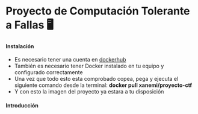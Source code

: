 # Proyecto de Computación Tolerante a Fallas 🖥️

#### **Instalación** 
- Es necesario tener una cuenta en [dockerhub](https://hub.docker.com "dockerhub") 
- También es necesario tener Docker instalado en tu equipo y configurado correctamente
- Una vez que todo esto esta comprobado copea, pega y ejecuta  el siguiente comando desde la terminal:
**docker pull xanemi/proyecto-ctf**
- Y con esto la imagen del proyecto ya estara a tu disposición

####  Introducción
